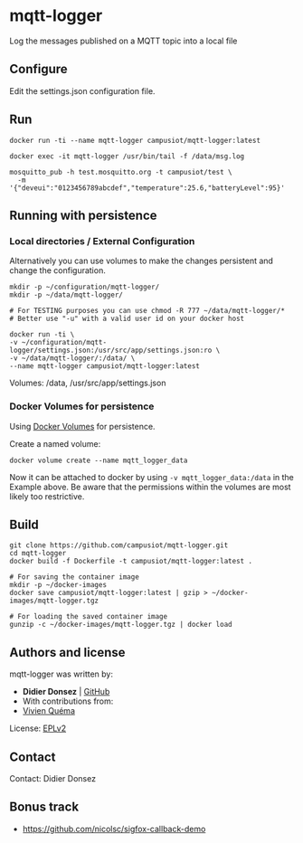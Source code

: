 mqtt-logger
===========

Log the messages published on a MQTT topic into a local file

## Configure

Edit the settings.json configuration file.

## Run

    docker run -ti --name mqtt-logger campusiot/mqtt-logger:latest

    docker exec -it mqtt-logger /usr/bin/tail -f /data/msg.log

    mosquitto_pub -h test.mosquitto.org -t campusiot/test \
      -m '{"deveui":"0123456789abcdef","temperature":25.6,"batteryLevel":95}'

## Running with persistence

### Local directories / External Configuration

Alternatively you can use volumes to make the changes
persistent and change the configuration.

    mkdir -p ~/configuration/mqtt-logger/
    mkdir -p ~/data/mqtt-logger/

    # For TESTING purposes you can use chmod -R 777 ~/data/mqtt-logger/*
    # Better use "-u" with a valid user id on your docker host

    docker run -ti \
    -v ~/configuration/mqtt-logger/settings.json:/usr/src/app/settings.json:ro \
    -v ~/data/mqtt-logger/:/data/ \
    --name mqtt-logger campusiot/mqtt-logger:latest

Volumes: /data, /usr/src/app/settings.json

### Docker Volumes for persistence

Using [Docker Volumes](https://docs.docker.com/engine/userguide/containers/dockervolumes/) for persistence.

Create a named volume:

    docker volume create --name mqtt_logger_data

Now it can be attached to docker by using `-v mqtt_logger_data:/data` in the
Example above. Be aware that the permissions within the volumes
are most likely too restrictive.

## Build

    git clone https://github.com/campusiot/mqtt-logger.git
    cd mqtt-logger
    docker build -f Dockerfile -t campusiot/mqtt-logger:latest .

    # For saving the container image
    mkdir -p ~/docker-images
    docker save campusiot/mqtt-logger:latest | gzip > ~/docker-images/mqtt-logger.tgz

    # For loading the saved container image
    gunzip -c ~/docker-images/mqtt-logger.tgz | docker load

## Authors and license

mqtt-logger was written by:

* **Didier Donsez** | [GitHub](https://github.com/donsez/)
* With contributions from:
 * [Vivien Quéma](https://github.com/vquema)

License: [EPLv2](https://www.eclipse.org/legal/epl-2.0/)

## Contact

Contact: Didier Donsez

## Bonus track
* https://github.com/nicolsc/sigfox-callback-demo
